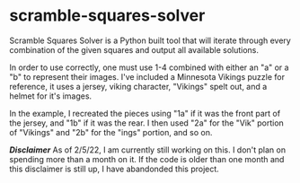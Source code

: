 # scramble-squares-solver

Scramble Squares Solver is a Python built tool that will iterate through every combination of the given squares and output all available solutions. 

In order to use correctly, one must use 1-4 combined with either an "a" or a "b" to represent their images. I've included a Minnesota Vikings puzzle for reference, it uses a jersey, viking character, "Vikings" spelt out, and a helmet for it's images. 

In the example, I recreated the pieces using "1a" if it was the front part of the jersey, and "1b" if it was the rear. I then used "2a" for the "Vik" portion of "Vikings" and "2b" for the "ings" portion, and so on.

***Disclaimer*** As of 2/5/22, I am currently still working on this. I don't plan on spending more than a month on it. If the code is older than one month and this disclaimer is still up, I have abandonded this project. 

